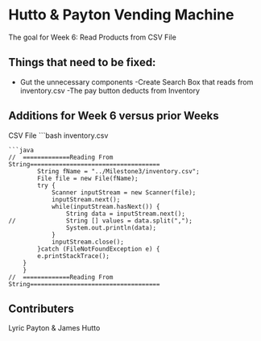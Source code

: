 # Hutto & Payton Vending Machine 

The goal for Week 6:
Read Products from CSV File


## Things that need to be fixed:
- Gut the unnecessary  components 
-Create Search Box that reads from inventory.csv
-The pay button deducts from Inventory



## Additions for Week 6 versus prior Weeks 

CSV File ```bash 
inventory.csv
```
```java
//	=============Reading From String====================================	
		String fName = "../Milestone3/inventory.csv";
		File file = new File(fName);
		try {
			Scanner inputStream = new Scanner(file);
			inputStream.next();
			while(inputStream.hasNext()) {
				String data = inputStream.next();
//				String [] values = data.split(",");
				System.out.println(data);
			}
			inputStream.close();
		}catch (FileNotFoundException e) {
		e.printStackTrace();
	}
	}
//	=============Reading From String====================================
```

## Contributers
Lyric Payton & James Hutto

